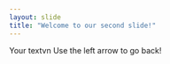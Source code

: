 ```yaml
---
layout: slide
title: "Welcome to our second slide!"
---
```

Your textvn
Use the left arrow to go back!
